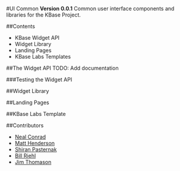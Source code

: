 #UI Common
**Version 0.0.1**
Common user interface components and libraries for the KBase Project.

##Contents
 * KBase Widget API
 * Widget Library
 * Landing Pages
 * KBase Labs Templates

##The Widget API
TODO: Add documentation

###Testing the Widget API

##Widget Library

##Landing Pages

##KBase Labs Template

##Contributors

 * [Neal Conrad](mailto:nconrad@mcs.anl.gov)
 * [Matt Henderson](mailto:mhenderson@lbl.gov)
 * [Shiran Pasternak](mailto:shiran@cshl.edu)
 * [Bill Riehl](mailto:wjriehl@lbl.gov)
 * [Jim Thomason](mailto:thomason@cshl.edu)
